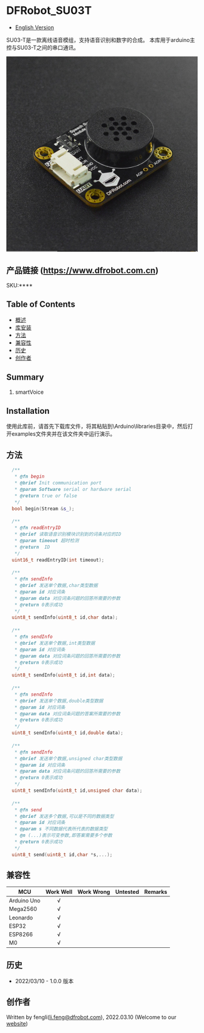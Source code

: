 # DFRobot_SU03T
- [English Version](./README.md)

SU03-T是一款离线语音模组，支持语音识别和数字的合成。
本库用于arduino主控与SU03-T之间的串口通讯。



![产品效果图片](./resources/images/dfr0760.png)

## 产品链接 (https://www.dfrobot.com.cn)
 SKU:****

## Table of Contents

  * [概述](#概述)
  * [库安装](#库安装)
  * [方法](#方法)
  * [兼容性](#兼容性)
  * [历史](#历史)
  * [创作者](#创作者)

## Summary

   1. smartVoice <br>


## Installation

使用此库前，请首先下载库文件，将其粘贴到\Arduino\libraries目录中，然后打开examples文件夹并在该文件夹中运行演示。

## 方法

```C++
  /**
   * @fn begin
   * @brief Init communication port
   * @param Software serial or hardware serial 
   * @return true or false
   */
  bool begin(Stream &s_);

  /**
   * @fn readEntryID
   * @brief 读取语音识别模块识别到的词条对应的ID
   * @param timeout 超时检测
   * @return  ID
   */
  uint16_t readEntryID(int timeout);
  
  /**
   * @fn sendInfo
   * @brief 发送单个数据,char类型数据
   * @param id 对应词条
   * @param data 对应词条问题的回答所需要的参数
   * @return 0表示成功
   */
  uint8_t sendInfo(uint8_t id,char data);

  /**
   * @fn sendInfo
   * @brief 发送单个数据,int类型数据
   * @param id 对应词条
   * @param data 对应词条问题的回答所需要的参数
   * @return 0表示成功
   */
  uint8_t sendInfo(uint8_t id,int data);

  /**
   * @fn sendInfo
   * @brief 发送单个数据,double类型数据
   * @param id 对应词条
   * @param data 对应词条问题的答案所需要的参数
   * @return 0表示成功
   */
  uint8_t sendInfo(uint8_t id,double data);

  /**
   * @fn sendInfo
   * @brief 发送单个数据,unsigned char类型数据
   * @param id 对应词条
   * @param data 对应词条问题的回答所需要的参数
   * @return 0表示成功
   */
  uint8_t sendInfo(uint8_t id,unsigned char data);

  /**
   * @fn send
   * @brief 发送多个数据,可以是不同的数据类型
   * @param id 对应词条
   * @param s 不同数据代表所代表的数据类型
   * @n (...)表示可变参数,即答案需要多个参数
   * @return 0表示成功
   */
  uint8_t send(uint8_t id,char *s,...);
```

## 兼容性

MCU                | Work Well    | Work Wrong   | Untested    | Remarks
------------------ | :----------: | :----------: | :---------: | -----
Arduino Uno        |      √       |              |             | 
Mega2560        |      √       |              |             | 
Leonardo        |      √       |              |             | 
ESP32        |      √       |              |             | 
ESP8266        |      √       |              |             | 
M0        |      √       |              |             | 




## 历史

- 2022/03/10 - 1.0.0 版本

## 创作者

Written by fengli(li.feng@dfrobot.com), 2022.03.10 (Welcome to our [website](https://www.dfrobot.com/))
